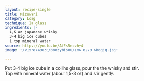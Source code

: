 ```yaml
---
layout: recipe-single
title: Mizuwari
category: Long
technique: In glass
ingredients: |-
  1,5 oz japanese whisky
  3-4 big ice cubes
  1 top mineral water
source: https://youtu.be/AfEs5eczhy4
image: "/v1578749030/boozybisou/IMG_6279_whogjq.jpg"

---
```

Put 3-4 big ice cube in a collins glass, pour the the whisky and stir.  
Top with mineral water (about 1,5-3 oz) and stir gently.